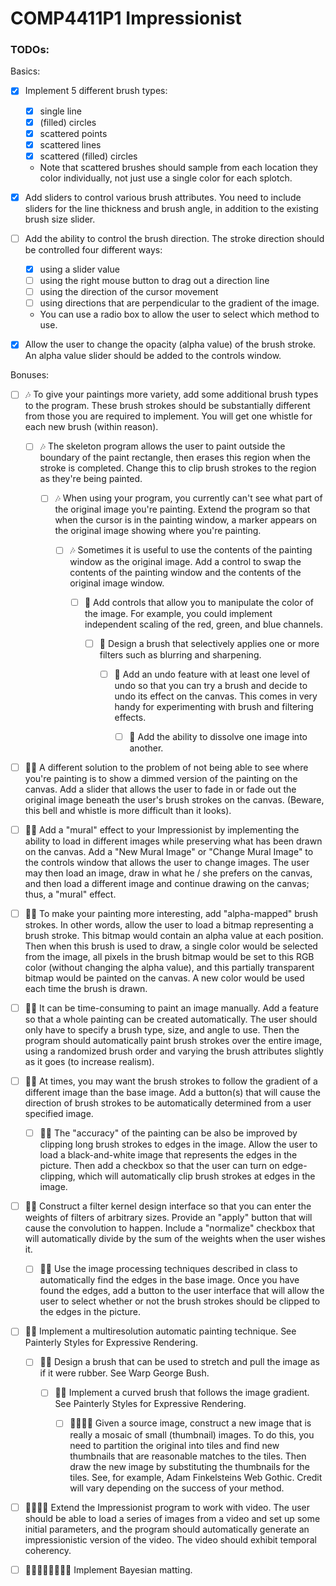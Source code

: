# COMP4411P1 Impressionist

### TODOs:

Basics:
- [X] Implement 5 different brush types:
  - [X] single line
  - [X] (filled) circles
  - [X] scattered points
  - [X] scattered lines
  - [X] scattered (filled) circles
  - Note that scattered brushes should sample from each location they color individually, not just use a single color for each splotch.
  
- [X] Add sliders to control various brush attributes. You need to include sliders for the line thickness and brush angle, in addition to the existing brush size slider.

- [ ] Add the ability to control the brush direction. The stroke direction should be controlled four different ways: 
  - [X] using a slider value
  - [ ] using the right mouse button to drag out a direction line
  - [ ] using the direction of the cursor movement
  - [ ] using directions that are perpendicular to the gradient of the image. 
  - You can use a radio box to allow the user to select which method to use.
  
- [X] Allow the user to change the opacity (alpha value) of the brush stroke. An alpha value slider should be added to the controls window.

Bonuses:
 
- [ ] :notes: To give your paintings more variety, add some additional brush types to the program. These brush strokes should be substantially different from those you are required to implement. You will get one whistle for each new brush (within reason).

  - [ ] :notes: The skeleton program allows the user to paint outside the boundary of the paint rectangle, then erases this region when the stroke is completed. Change this to clip brush strokes to the region as they're being painted.

    - [ ] :notes: When using your program, you currently can't see what part of the original image you're painting. Extend the program so that when the cursor is in the painting window, a marker appears on the original image showing where you're painting.

      - [ ] :notes: Sometimes it is useful to use the contents of the painting window as the original image. Add a control to swap the contents of the painting window and the contents of the original image window.

        - [ ] :bell: Add controls that allow you to manipulate the color of the image. For example, you could implement independent scaling of the red, green, and blue channels.

          - [ ] :bell: Design a brush that selectively applies one or more filters such as blurring and sharpening.

            - [ ] :bell: Add an undo feature with at least one level of undo so that you can try a brush and decide to undo its effect on the canvas. This comes in very handy for experimenting with brush and filtering effects.

              - [ ] :bell: Add the ability to dissolve one image into another.

- [ ] :bell::notes: A different solution to the problem of not being able to see where you're painting is to show a dimmed version of the painting on the canvas. Add a slider that allows the user to fade in or fade out the original image beneath the user's brush strokes on the canvas. (Beware, this bell and whistle is more difficult than it looks).

- [ ] :bell::notes: Add a "mural" effect to your Impressionist by implementing the ability to load in different images while preserving what has been drawn on the canvas. Add a "New Mural Image" or "Change Mural Image" to the controls window that allows the user to change images. The user may then load an image, draw in what he / she prefers on the canvas, and then load a different image and continue drawing on the canvas; thus, a "mural" effect.

- [ ] :bell::notes: To make your painting more interesting, add "alpha-mapped" brush strokes. In other words, allow the user to load a bitmap representing a brush stroke. This bitmap would contain an alpha value at each position. Then when this brush is used to draw, a single color would be selected from the image, all pixels in the brush bitmap would be set to this RGB color (without changing the alpha value), and this partially transparent bitmap would be painted on the canvas. A new color would be used each time the brush is drawn.

- [ ] :bell::notes: It can be time-consuming to paint an image manually. Add a feature so that a whole painting can be created automatically. The user should only have to specify a brush type, size, and angle to use. Then the program should automatically paint brush strokes over the entire image, using a randomized brush order and varying the brush attributes slightly as it goes (to increase realism).

- [ ] :bell::notes: At times, you may want the brush strokes to follow the gradient of a different image than the base image. Add a button(s) that will cause the direction of brush strokes to be automatically determined from a user specified image.

  - [ ] :bell::notes: The "accuracy" of the painting can be also be improved by clipping long brush strokes to edges in the image. Allow the user to load a black-and-white image that represents the edges in the picture. Then add a checkbox so that the user can turn on edge-clipping, which will automatically clip brush strokes at edges in the image.

- [ ] :bell::bell: Construct a filter kernel design interface so that you can enter the weights of filters of arbitrary sizes. Provide an "apply" button that will cause the convolution to happen. Include a "normalize" checkbox that will automatically divide by the sum of the weights when the user wishes it.

  - [ ] :bell::bell: Use the image processing techniques described in class to automatically find the edges in the base image. Once you have found the edges, add a button to the user interface that will allow the user to select whether or not the brush strokes should be clipped to the edges in the picture.

- [ ] :bell::bell: Implement a multiresolution automatic painting technique. See Painterly Styles for Expressive Rendering.

  - [ ] :bell::bell: Design a brush that can be used to stretch and pull the image as if it were rubber. See Warp George Bush.

    - [ ] :bell::bell: Implement a curved brush that follows the image gradient. See Painterly Styles for Expressive Rendering.

      - [ ] :bell::bell::bell::bell: Given a source image, construct a new image that is really a mosaic of small (thumbnail) images. To do this, you need to partition the original into tiles and find new thumbnails that are reasonable matches to the tiles. Then draw the new image by substituting the thumbnails for the tiles. See, for example, Adam Finkelsteins Web Gothic. Credit will vary depending on the success of your method.

- [ ] :bell::bell::bell::bell: Extend the Impressionist program to work with video. The user should be able to load a series of images from a video and set up some initial parameters, and the program should automatically generate an impressionistic version of the video. The video should exhibit temporal coherency. 
 

- [ ] :bell::bell::bell::bell::bell::bell::bell::bell: Implement Bayesian matting.
